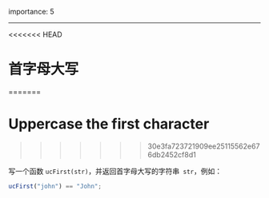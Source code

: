 importance: 5

---

<<<<<<< HEAD
# 首字母大写
=======
# Uppercase the first character
>>>>>>> 30e3fa723721909ee25115562e676db2452cf8d1

写一个函数 `ucFirst(str)`，并返回首字母大写的字符串` str`，例如：

```js
ucFirst("john") == "John";
```

